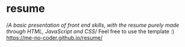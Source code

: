 # resume

/*A basic presentation of front end skills, with the resume purely made through HTML, JavaScript and CSS*/
Feel free to use the template :)
https://me-no-coder.github.io/resume/
